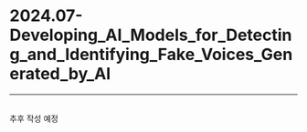 # 2024.07-Developing_AI_Models_for_Detecting_and_Identifying_Fake_Voices_Generated_by_AI

---

<br> 추후 작성 예정
